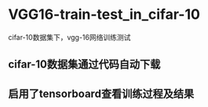# VGG16-train-test_in_cifar-10
cifar-10数据集下，vgg-16网络训练测试

## cifar-10数据集通过代码自动下载

## 启用了tensorboard查看训练过程及结果

